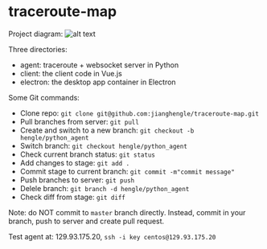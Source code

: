 # traceroute-map

Project diagram:
![alt text](https://github.com/jianghengle/traceroute-map/raw/master/traceroute-map.png)

Three directories:
* agent: traceroute + websocket server in Python
* client: the client code in Vue.js
* electron: the desktop app container in Electron

Some Git commands:
* Clone repo: `git clone git@github.com:jianghengle/traceroute-map.git`
* Pull branches from server: `git pull`
* Create and switch to a new branch: `git checkout -b hengle/python_agent` 
* Switch branch: `git checkout hengle/python_agent`
* Check current branch status: `git status`
* Add changes to stage: `git add .`
* Commit stage to current branch: `git commit -m"commit message"`
* Push branches to server: `git push`
* Delele branch: `git branch -d hengle/python_agent`
* Check diff from stage: `git diff`

Note: do NOT commit to `master` branch directly. Instead, commit in your branch, push to server and create pull request.

Test agent at: 129.93.175.20, `ssh -i key centos@129.93.175.20`
